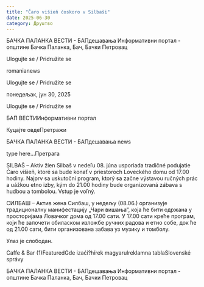 ```yaml
---
title: "Čaro višieň čoskoro v Silbaši"
date: 2025-06-30
category: Друштво
---
```


БАЧКА ПАЛАНКА ВЕСТИ - БАПдешавања Информативни портал - општине Бачка Паланка, Бач, Бачки Петровац

Ulogujte se / Pridružite se

romanianews

Ulogujte se / Pridružite se

понедељак, јун 30, 2025

Ulogujte se / Pridružite se

БАП ВЕСТИИнформативни портал

Куцајте овдеПретражи

БАЧКА ПАЛАНКА ВЕСТИ - БАПдешавања news

type here...Претрага

SILBAŠ – Aktív žien Silbaš v nedeľu 08. júna usporiada tradičné podujatie Čaro višieň, ktoré sa bude konať v priestoroch Loveckého domu od 17.00 hodiny.
Najprv sa uskutoční program, ktorý sa začne výstavou ručných prác a uážkou etno izby, kým do 21.00 hodiny bude organizovaná zábava s hudbou a tombolou.
Vstup je voľný.



СИЛБАШ – Актив жена Силбаш, у недељу (08.06.) организује традиционалну манифестацију „Чари вишања“, која ће бити одржана у просторијама Ловачког дома од 17.00 сати.
У 17.00 сати креће програм, који ће започети обиласком изложбе ручних радова и етно собе, док ће од 21.00 сати, бити организована забава уз музику и томболу.


Улаз је слободан.

Caffe & Bar (1)FeaturedGde izaći?hírek magyarulreklamna tablaSlovenské správy

БАЧКА ПАЛАНКА ВЕСТИ - БАПдешавања Информативни портал - општине Бачка Паланка, Бач, Бачки Петровац
